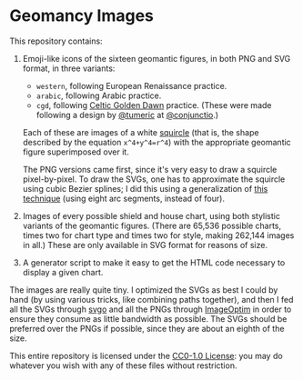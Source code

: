 # Geomancy Images
This repository contains:

1.  Emoji-like icons of the sixteen geomantic figures, in both PNG and SVG
    format, in three variants:

    *   `western`, following European Renaissance practice.
    *   `arabic`, following Arabic practice.
    *   `cgd`, following [Celtic Golden Dawn][6] practice. (These were made
        following a design by [@tumeric][7] at [@conjunctio][8].)

    Each of these are images of a white [squircle][1] (that is, the shape
    described by the equation `x^4+y^4=r^4`) with the appropriate geomantic
    figure superimposed over it.

    The PNG versions came first, since it's very easy to draw a squircle
    pixel-by-pixel. To draw the SVGs, one has to approximate the squircle
    using cubic Bezier splines; I did this using a generalization of [this
    technique][2] (using eight arc segments, instead of four).

2.  Images of every possible shield and house chart, using both stylistic
    variants of the geomantic figures. (There are 65,536 possible charts, times
    two for chart type and times two for style, making 262,144 images in all.)
    These are only available in SVG format for reasons of size.

3.  A generator script to make it easy to get the HTML code necessary to
    display a given chart.

The images are really quite tiny. I optimized the SVGs as best I could by
hand (by using various tricks, like combining paths together), and then I fed
all the SVGs through [svgo][3] and all the PNGs through [ImageOptim][4] in
order to ensure they consume as little bandwidth as possible. The SVGs should
be preferred over the PNGs if possible, since they are about an eighth of the
size.

This entire repository is licensed under the [CC0-1.0 License][4]: you may do
whatever you wish with any of these files without restriction.

[1]: http://mathworld.wolfram.com/Squircle.html
[2]: http://spencermortensen.com/articles/bezier-circle/
[3]: https://github.com/svg/svgo
[4]: https://imageoptim.com
[5]: https://creativecommons.org/publicdomain/zero/1.0/
[6]: http://www.druidical-gd.org
[7]: https://tumeric.dreamwidth.org
[8]: https://conjunctio.dreamwidth.org
